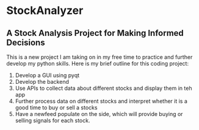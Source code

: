 # StockAnalyzer
A Stock Analysis Project for Making Informed Decisions
---
This is a new project I am taking on in my free time to practice and further develop my python skills. Here is my brief outline for this coding project:
1. Develop a GUI using pyqt
2. Develop the backend
3. Use APIs to collect data about different stocks and display them in teh app
4. Further process data on different stocks and interpret whether it is a good time to buy or sell a stocks
5. Have a newfeed populate on the side, which will provide buying or selling signals for each stock.

